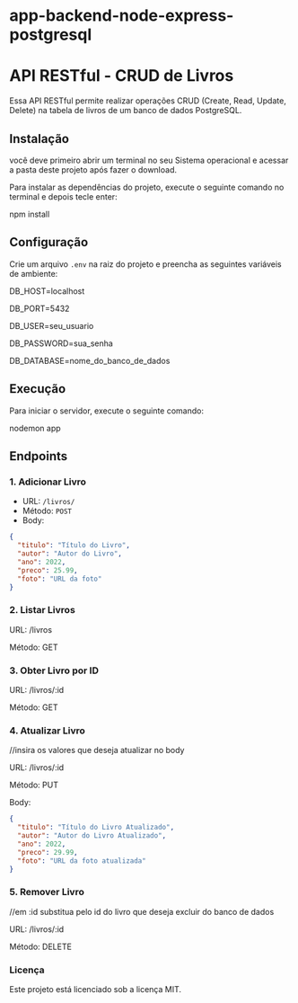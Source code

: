 # app-backend-node-express-postgresql
# API RESTful - CRUD de Livros

Essa API RESTful permite realizar operações CRUD (Create, Read, Update, Delete) na tabela de livros 
de um banco de dados PostgreSQL.

## Instalação
você deve primeiro abrir um terminal no seu Sistema operacional e acessar a pasta deste projeto após fazer o download.

Para instalar as dependências do projeto, execute o seguinte comando no terminal e depois tecle enter:

npm install

## Configuração

Crie um arquivo `.env` na raiz do projeto e preencha as seguintes variáveis de ambiente:

DB_HOST=localhost

DB_PORT=5432

DB_USER=seu_usuario

DB_PASSWORD=sua_senha

DB_DATABASE=nome_do_banco_de_dados


## Execução

Para iniciar o servidor, execute o seguinte comando:

nodemon app


## Endpoints

### 1. Adicionar Livro

- URL: `/livros/`
- Método: `POST`
- Body:

```json
{
  "titulo": "Título do Livro",
  "autor": "Autor do Livro",
  "ano": 2022,
  "preco": 25.99,
  "foto": "URL da foto"
}
```
### 2. Listar Livros

URL: /livros

Método: GET

### 3. Obter Livro por ID

URL: /livros/:id

Método: GET

### 4. Atualizar Livro 

//insira os valores que deseja atualizar no body

URL: /livros/:id

Método: PUT

Body:
```json
{
  "titulo": "Título do Livro Atualizado",
  "autor": "Autor do Livro Atualizado",
  "ano": 2022,
  "preco": 29.99,
  "foto": "URL da foto atualizada"
}
```

### 5. Remover Livro

//em :id substitua pelo id do livro que deseja excluir do banco de dados

URL: /livros/:id

Método: DELETE


### Licença

Este projeto está licenciado sob a licença MIT.

